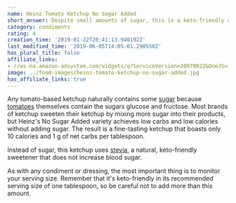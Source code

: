 ```yaml
---
name: Heinz Tomato Ketchup No Sugar Added
short_answer: Despite small amounts of sugar, this is a keto-friendly condiment.
category: condiments
rating: 4
creation_time: '2019-01-22T20:41:13.940192Z'
last_modified_time: '2019-06-05T14:05:01.290558Z'
has_plural_title: false
affiliate_links:
- //ws-na.amazon-adsystem.com/widgets/q?ServiceVersion=20070822&OneJS=1&Operation=GetAdHtml&MarketPlace=US&source=ss&ref=as_ss_li_til&ad_type=product_link&tracking_id=isitketo-20&language=en_US&marketplace=amazon&region=US&placement=B00IOE034C&asins=B00IOE034C&linkId=df6cadafcf3240543ecae7a908a0d275&show_border=true&link_opens_in_new_window=true
image: ../food-images/heinz-tomato-ketchup-no-sugar-added.jpg
has_affiliate_links: true
---
```

Any tomato-based ketchup naturally contains some [sugar](/sugar) because [tomatoes](/tomatoes) themselves contain the sugars glucose and fructose. Most brands of ketchup sweeten their ketchup by mixing more sugar into their products, but Heinz's No Sugar Added variety achieves low carbs and low calories without adding sugar. The result is a fine-tasting ketchup that boasts only 10 calories and 1 g of net carbs per tablespoon.

Instead of sugar, this ketchup uses [stevia](/stevia), a natural, keto-friendly sweetener that does not increase blood sugar.

As with any condiment or dressing, the most important thing is to monitor your serving size. Remember that it's keto-friendly in its recommended serving size of one tablespoon, so be careful not to add more than this amount.
